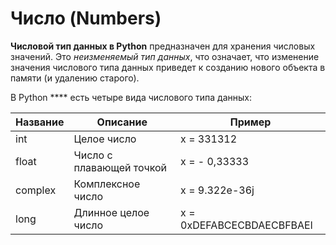# Число (Numbers)

**Числовой тип данных в Python** предназначен для хранения числовых значений. Это _неизменяемый тип данных_, что означает, что изменение значения числового типа данных приведет к созданию нового объекта в памяти (и удалению старого).

В Python **** есть четыре вида числового типа данных:

| Название | Описание                 | Пример                    |
| -------- | ------------------------ | ------------------------- |
| int      | Целое число              | x = 331312                |
| float    | Число с плавающей точкой | x = - 0,33333             |
| complex  | Комплексное число        | x = 9.322e-36j            |
| long     | Длинное целое число      | x = 0xDEFABCECBDAECBFBAEl |
